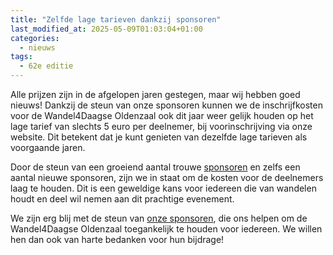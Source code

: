 ```yaml
---
title: "Zelfde lage tarieven dankzij sponsoren"
last_modified_at: 2025-05-09T01:03:04+01:00
categories:
  - nieuws
tags:
  - 62e editie
---
```


Alle prijzen zijn in de afgelopen jaren gestegen, maar wij hebben goed nieuws! Dankzij de steun van onze sponsoren kunnen we de inschrijfkosten voor de Wandel4Daagse Oldenzaal ook dit jaar weer gelijk houden op het lage tarief van slechts 5 euro per deelnemer, bij voorinschrijving via onze website. Dit betekent dat je kunt genieten van dezelfde lage tarieven als voorgaande jaren.  

Door de steun van een groeiend aantal trouwe [sponsoren](/sponsoren) en zelfs een aantal nieuwe sponsoren, zijn we in staat om de kosten voor de deelnemers laag te houden. Dit is een geweldige kans voor iedereen die van wandelen houdt en deel wil nemen aan dit prachtige evenement.

We zijn erg blij met de steun van [onze sponsoren](/sponsoren), die ons helpen om de Wandel4Daagse Oldenzaal toegankelijk te houden voor iedereen. We willen hen dan ook van harte bedanken voor hun bijdrage!